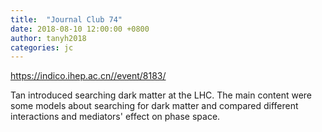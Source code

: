 ```yaml
---
title:  "Journal Club 74"
date: 2018-08-10 12:00:00 +0800
author: tanyh2018
categories: jc
---
```


<https://indico.ihep.ac.cn//event/8183/>

Tan introduced searching dark matter at the LHC. The main content were some models about searching for dark matter and compared different interactions and mediators' effect on phase space. 
 
